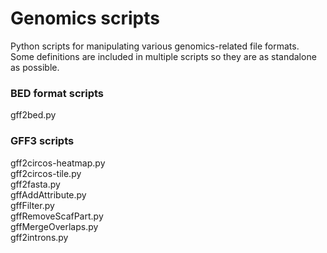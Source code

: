 # Genomics scripts
Python scripts for manipulating various genomics-related file formats. \
Some definitions are included in multiple scripts so they are as standalone
as possible.

### BED format scripts
gff2bed.py

### GFF3 scripts
gff2circos-heatmap.py \
gff2circos-tile.py \
gff2fasta.py \
gffAddAttribute.py \
gffFilter.py \
gffRemoveScafPart.py \
gffMergeOverlaps.py \
gff2introns.py
